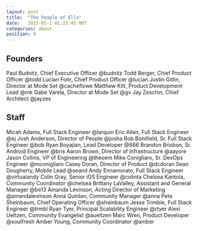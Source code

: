 ```yaml
---
layout: post
title:  "The People of Ello"
date:   2015-05-1 01:23:45 MDT
categories: about
position: 9
---
```


## Founders

Paul Budnitz, Chief Executive Officer @budnitz
Todd Berger, Chief Product Officer @todd
Lucian Fohr, Chief Product Officer @lucian
Justin Gitlin, Director at Mode Set @cacheflowe
Matthew Kitt, Product Development Lead @mk
Gabe Varela, Director at Mode Set @gv
Jay Zeschin, Chief Architect @jayzes

## Staff

Micah Adams, Full Stack Engineer @larquin
Eric Allen, Full Stack Engineer @ej
Josh Anderson, Director of People @josha
Bob Bonifield, Sr. Full Stack Engineer @bob
Ryan Boyajian, Lead Developer @666
Brandon Brisbon, Sr. Android Engineer @bris
Aaron Brown, Director of Infrastructure @aayore
Jason Collins, VP of Engineering @theoem
Mike Conigliaro, Sr. DevOps Engineer @mconigliaro
Casey Doran, Director of Product @dcdoran
Sean Dougherty, Mobile Lead @seand
Andy Ennamorato, Full Stack Engineer @virtualandy
Colin Gray, Senior iOS Engineer @colinta
Chelsea Kantola, Community Coordinator @chelsea
Brittany LaValley, Assistant and General Manager @be13
Amanda Levinson, Acting Director of Marketing @amandalevinson
Anna Quinlan, Community Manager @anna
Pete Sheinbaum, Chief Operating Officer @sheinbaum
Jesse Trimble, Full Stack Engineer @trmbl
Ryan Tyer, Principal Scalability Engineer @rtyer
Alexi Ueltzen, Community Evangelist @aueltzen
Marc Wren, Product Developer @soulfresh
Amber Young, Community Coordinator @amber
